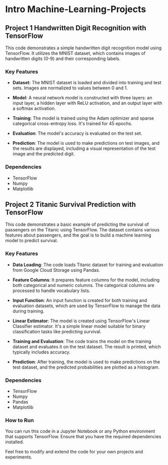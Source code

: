 # Intro Machine-Learning-Projects

## Project 1 Handwritten Digit Recognition with TensorFlow

This code demonstrates a simple handwritten digit recognition model using TensorFlow. It utilizes the MNIST dataset, which contains images of handwritten digits (0-9) and their corresponding labels.

### Key Features

- **Dataset**: The MNIST dataset is loaded and divided into training and test sets. Images are normalized to values between 0 and 1.

- **Model**: A neural network model is constructed with three layers: an input layer, a hidden layer with ReLU activation, and an output layer with a softmax activation.

- **Training**: The model is trained using the Adam optimizer and sparse categorical cross-entropy loss. It's trained for 45 epochs.

- **Evaluation**: The model's accuracy is evaluated on the test set.

- **Prediction**: The model is used to make predictions on test images, and the results are displayed, including a visual representation of the test image and the predicted digit.

### Dependencies

- TensorFlow
- Numpy
- Matplotlib

## Project 2 Titanic Survival Prediction with TensorFlow

This code demonstrates a basic example of predicting the survival of passengers on the Titanic using TensorFlow. The dataset contains various features about passengers, and the goal is to build a machine learning model to predict survival.

### Key Features

- **Data Loading**: The code loads Titanic dataset for training and evaluation from Google Cloud Storage using Pandas.

- **Feature Columns**: It prepares feature columns for the model, including both categorical and numeric columns. The categorical columns are processed to handle vocabulary lists.

- **Input Function**: An input function is created for both training and evaluation datasets, which are used by TensorFlow to manage the data during training.

- **Linear Estimator**: The model is created using TensorFlow's Linear Classifier estimator. It's a simple linear model suitable for binary classification tasks like predicting survival.

- **Training and Evaluation**: The code trains the model on the training dataset and evaluates it on the test dataset. The result is printed, which typically includes accuracy.

- **Prediction**: After training, the model is used to make predictions on the test dataset, and the predicted probabilities are plotted as a histogram.

### Dependencies

- TensorFlow
- Numpy
- Pandas
- Matplotlib

### How to Run

You can run this code in a Jupyter Notebook or any Python environment that supports TensorFlow. Ensure that you have the required dependencies installed.

Feel free to modify and extend the code for your own projects and experiments.





